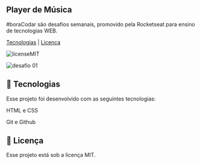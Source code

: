 Player de Música
-
#boraCodar são desafios semanais, promovido pela Rocketseat para ensino de tecnologias WEB.

[Tecnologias](https://github.com/AndreyPalaro/Bora-Codar/new/main/01#-tecnologias)         |          [Licença](https://github.com/AndreyPalaro/Bora-Codar/new/main/01#-licen%C3%A7a)

![licenseMIT](https://user-images.githubusercontent.com/124744877/232579523-c6fdd0b6-35d7-4a01-8183-3f7c223dd6d8.svg)

![desafio 01](https://user-images.githubusercontent.com/124744877/232579647-684fc55c-1fff-446d-93cb-a097faff720f.jpg)

🚀 Tecnologias
-
Esse projeto foi desenvolvido com as seguintes tecnologias:

HTML e CSS

Git e Github

📝 Licença
-
Esse projeto está sob a licença MIT.
																									          

